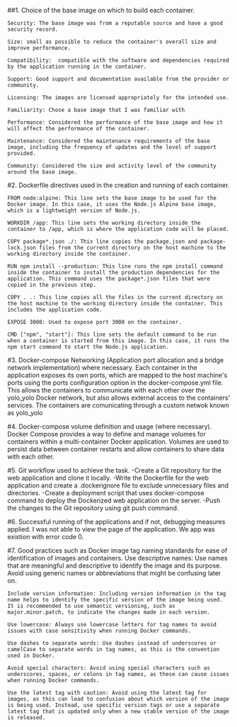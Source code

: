 ##1. Choice of the base image on which to build each container.

    Security: The base image was from a reputable source and have a good security record. 

    Size: small as possible to reduce the container's overall size and improve performance.

    Compatibility:  compatible with the software and dependencies required by the application running in the container.

    Support: Good support and documentation available from the provider or community.

    Licensing: The images are licensed appropriately for the intended use.

    Familiarity: Chose a base image that I was familiar with

    Performance: Considered the performance of the base image and how it will affect the performance of the container.

    Maintenance: Considered the maintenance requirements of the base image, including the frequency of updates and the level of support provided.

    Community: Considered the size and activity level of the community around the base image.


#2. Dockerfile directives used in the creation and running of each container.

    FROM node:alpine: This line sets the base image to be used for the Docker image. In this case, it uses the Node.js Alpine base image, which is a lightweight version of Node.js.

    WORKDIR /app: This line sets the working directory inside the container to /app, which is where the application code will be placed.

    COPY package*.json ./: This line copies the package.json and package-lock.json files from the current directory on the host machine to the working directory inside the container.

    RUN npm install --production: This line runs the npm install command inside the container to install the production dependencies for the application. This command uses the package*.json files that were copied in the previous step.

    COPY . .: This line copies all the files in the current directory on the host machine to the working directory inside the container. This includes the application code.

    EXPOSE 3000: Used to expose port 3000 on the container.

    CMD ["npm", "start"]: This line sets the default command to be run when a container is started from this image. In this case, it runs the npm start command to start the Node.js application.


#3. Docker-compose Networking (Application port allocation and a bridge network implementation) where necessary.
    Each container in the application exposes its own ports, which are mapped to the host machine's ports using the ports configuration option in the docker-compose.yml file. This allows the containers to communicate with each other over the yolo_yolo Docker network, but also allows external access to the containers' services.
    The containers are comunicating through a custom netwok known as yolo_yolo


#4. Docker-compose volume definition and usage (where necessary).
    Docker Compose provides a way to define and manage volumes for containers within a multi-container Docker application. Volumes are used to persist data between container restarts and allow containers to share data with each other.

#5. Git workflow used to achieve the task.
    -Create a Git repository for the web application and clone it locally.
    -Write the Dockerfile for the web application and create a .dockerignore file to exclude unnecessary files and directories.
    -Create a deployment script that uses docker-compose command to deploy the Dockerized web application on the server.
    -Push the changes to the Git repository using git push command.
    
#6. Successful running of the applications and if not, debugging measures applied.
    I was not able to view the page of the application. We app was existion with error code 0.

#7. Good practices such as Docker image tag naming standards for ease of identification of images and containers. 
    Use descriptive names: Use names that are meaningful and descriptive to identify the image and its purpose. Avoid using generic names or abbreviations that might be confusing later on.

    Include version information: Including version information in the tag name helps to identify the specific version of the image being used. It is recommended to use semantic versioning, such as major.minor.patch, to indicate the changes made in each version.

    Use lowercase: Always use lowercase letters for tag names to avoid issues with case sensitivity when running Docker commands.

    Use dashes to separate words: Use dashes instead of underscores or camelCase to separate words in tag names, as this is the convention used in Docker.

    Avoid special characters: Avoid using special characters such as underscores, spaces, or colons in tag names, as these can cause issues when running Docker commands.

    Use the latest tag with caution: Avoid using the latest tag for images, as this can lead to confusion about which version of the image is being used. Instead, use specific version tags or use a separate latest tag that is updated only when a new stable version of the image is released.

  
